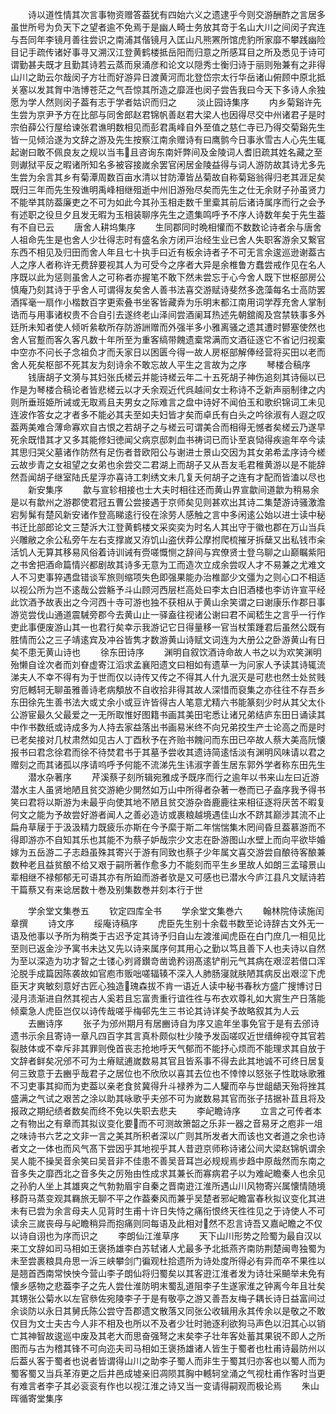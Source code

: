 <!-- { "loadSidebar": true } -->
　　诗以道性情其次言事物资赠答葢犹有四始六义之遗逮乎今则交游酬酢之言居多虽世所号为负天下之望者逾不免焉于是幽人畸士务放其竒于名山大川之间闵子宾连与吾同年李镜月善往尝识之南浦其偕镜月入匡山凡熊罴所馆虎豹所家靡不攀践幽险目记手疏传诸好事寻又溯汉江登黄鹤楼抵岳阳而归意之所感耳目之所及悉见于诗可谓勤甚夫既才且勤其诗若云蒸而泉涌彦和论文以隠秀士衡归诗于丽则殆兼有之非得山川之助云尔哉闵子方壮而好游异日渡黄河而北登岱宗太行华岳诸山俯顾中原北抵关塞以发其胷中浩博苍茫之气吾惊其所造之靡涯也闵子尝告我曰今天下多诗人余独愿为学人然则闵子葢有志于学者姑识而归之
　　淡止园诗集序
　　内乡菊谿许先生尝为京尹予方在比部与同舍郎赵君锦帆善赵君大梁人也因得尽交中州诸君子是时宗伯薛公行屋给谏张君谯明数相见而彭君禹峰自外至值之慈仁寺已乃得交菊谿先生皆一见倾洽遂为文辞之游及先生按察江南余赠诗有曰鹰鹯今日事氷雪古人心先生辄起谢曰敢不佩良友之规以当韦且咨询东南奸弊间及金陵词人耆旧疏其姓名藏之至则谳狱平反之暇诸所知名多被容接嵗余罢官闲居金陵益得与词人游防故其诗尤多先生尝为余言其乡有菊潭周数百亩水清以甘防潭皆丛菊故自称菊谿翁得归老其涯足矣既归三年而先生殁谯明禹峰相继殂逝中州旧游殆尽矣而先生之仕无余财子孙虽贤力不能举其防葢廉吏之不可为如此今其孙玉相走数千里槖其前后诸诗属序而行之会予有述职之役旦夕且发无暇为玉相装聊序先生之遗集鸣呼予不序人诗数年矣于先生葢有不自已云
　　唐舍人耕坞集序
　　生同郡同时晩相懽而不数数论诗者余与唐舍人祖命先生是也舍人少壮得志时有盛名余方闭戸治经生业已舍人失职客游余又繋官东西不相见及归田而舍人年且七十执手曰近有板余诗者子不可无言余逡巡逊谢葢古人之序人者称许无费辞要视其人为可受今之序者大异是余椎鲁方蠢尝戒作见在名人序既以此为惩则虽舍人之可称者亦握笔不敢下然未尝忘于心今舍人既下世枢部房公慎庵乃刻其诗于乎舍人可谓得友矣舍人善书法喜交游赋诗斐然多逸藻每名士高防罢酒挥毫一扇作小楷数百字更索叠书坐客皆藏弆为乐明末都江南用词学荐充舍人掌制诰而与用事诸权贵不合自引去遂终老山泽间尝酒阑耳热述先朝舘阁及宫禁轶事多外廷所未知者使人倾听絫欷所存防游詶赠而外强半多小雅离骚之遗其遭时鬰塞使然也舍人官蹔而客久客凡数十年所至为重客缟带餽遗槖常满而文酒征逐它不省记归视槖中空亦不问长子念祖负才而夭家日以困匮今得一故人房枢部解俸经营将买田以老而舍人死矣枢部不死其友为刻诗余不敢忘故人平生之言故为之序
　　琴楼合稿序
　　钱唐胡子文漪与其妇张氏槎云并能诗槎云年二十五死胡子神伤追刻其诗俪以已作是为琴楼合稿论者皆悲槎云以才夭余观近代呉越间女士称诗不乏新声丽制律之内则所垂班姫所诫或无取焉且夫男女之际难言之盘中诗好不闻伯玉和歌织锦词工未见连波作答女之才者多不能必其夫至如夫妇皆才矣而卓氏有白头之吟徐淑有人遐之叹葢两美难合薄命寡欢自古恨之若胡子之与槎云可谓美合而相得无憾者矣槎云乃遂早死余既惜其才又多其能修妇徳闻父病京邸刺血书祷词已而讣至哀恸得疾逾年卒今读其思归哭父墓诸作防然有足伤者昔欧阳公与谢进士景山交因为其女弟希孟序诗今槎云故步青之女祖望之女弟也余尝交二君湖上而胡子又从吾友毛君稚黄游以是不能辞然吾闻胡子继室陆氏星浮亦喜诗工刺绣文未几复夭何胡子之连有才配而皆溘以尽也
　　新安集序
　　歙与宣轸相接也士大夫时相往还而黄山界宣歙间道歙为稍易余是以有歙州之游郡使君冠五曹公尝接遇于京师矣见则甚欢出其诗二集楚游诗骚激澹宕髣髴有楚风新安诸作登高睇逺行役在涂劳人感触之言中多闲逺公始以进士读中秘书迁比部郎论文三楚泝大江登黄鹤楼文采奕奕为时名人其出守于徽也郡在万山当兵兴雕敝之余公私旁午左右支撑嵗又洊饥山盗伏莽公摩拊爬梳摧牙拆蘖又出私钱市籴活饥人无算其移易风俗着诗训诫有赍嗟慨恻之辞间与宾僚贤士登乌聊之山巅瞩紫阳之书舍把酒命篇情兴都剧故其诗多无意为工而造次立成余尝叹人才不易兼之尤难文人不习吏事猝遇盘错谈军旅则缩项失色即强果能办治椎鄙少文彊为之则心口不相适以视公所为岂不逺哉公尝觞予斗山顾河西层栏高处曰李太白旧酒楼也李访许宣平经此饮酒予故表出之今河西十寺可游也独不获相从于黄山余笑谓之曰谢康乐作郡日事游览尝伐山通道震駴旁郡今去黄山止一驿盍往视诸公谢曰君不闻嵇生之言乎一行作吏此事便废游山其一也君行矣幸示我游记它日得量移一官当杖策踵君后虽然公既有胜情而公之三子靖逺宾及冲谷皆隽才数游黄山诗赋文词连为大册公之卧游黄山有日矣不患无黄山诗也
　　徐东田诗序
　　渊明自叙饮酒诗命故人书之以为欢笑渊明殆懒自诠次者而刘眘虚寄江滔求孟襄阳遗文曰相如有遗草一为问家人予读其诗辄流涕夫人不幸不得有为于世而仅以诗传又传之不得其人什九泯灭是可悲也然士处贫贱穷厄轗轲无聊虽雅善诗老病頺放不自收拾非得其故人深惜而裒集之亦往往不存吾乡东田徐先生善书法大或丈余小或豆许皆得古人笔意尤精六书能篆刻少时从其父太仆公游宦最久父最爱之一无所取惟好图籍书画其美田宅悉让诸兄弟结庐东田日诵读其中作书数纸或诗成多为人持去家益落出书画易米终不向兄弟挍生产士论高之而是时已老矣接对几杖肃然如见古人丁酉秋予在齐贻书餽问而东田已卒故人蔡大美高阮懐报书曰君念徐君而徐不待焚君书于其墓予尝收其遗诗简逺恬淡有渊明风味请以君之赠刻之而其诸孤以序请呜呼予何能不流涕先生讳淑字善生居东郭外学者称东田先生
　　潜水杂著序
　　芹溪蔡子刻所辑宛雅成予既序而行之逾年以书来山左曰近游潜水主人虽贤地陋且贫交游絶少閴然如万山中所得者杂著一巻而已子盍序我予得书笑曰君将以斯游为未最乎向使其地不陋且贫交游杂沓鹿鹿往来相征逐将厌苦不暇复何文之能为予故尝好游者闻人之善必造访或裹粮越境遇佳山水不跻其巅涉其流不止扁舟草屦于于汲汲精力既疲乐亦斯在今予縻于斯二年惴惴集木罔间昏旦葢慕游而不得即游亦不自知其乐也其能不为蔡子妒哉宗少文志在卧游图山水壁上而向平欲毕婚嫁为五岳游二子志趋虽殊其寄兴于游有同致也蔡子少年属文喜交游尝自酿待客酿兼数种老且益贫酿不给又艰于嗣所著作愈多力不能刻而平生乡里故人如朗三孟璿景山辈相继不禄郁郁无可语其亦有所廹而游者欤是又可感也已潜水今庐江县凡文赋诗若干篇蔡又有来谂居数十巻及别集数巻并刻本行于世





　　学余堂文集巻五
　　钦定四库全书
　　学余堂文集巻六
　　翰林院侍读施闰章撰
　　诗文序
　　绥庵诗稿序
　　虎臣先生别十余载书数至论诗辞古文外无一语及他事以予所为稍类于古迟予定其诗予归自山左渡淮闻虎臣在白门庶几一相见比至则已返金沙予寓书未达又先以诗来属序何其用心之勤以笃且善下人也夫诗以自然为至以深造为功才智之士镂心刿肾鑚竒凿诡矜诩髙逺铲削元气其病在艰涩若借口浑沦脱手成篇因陈袭故如官庖市贩咄嗟辐辏不深入人肺肠寖就肤陋其病反出艰涩下虎臣天才爽敏刻意好古匠心独造瑰森拔不肯一语近人读中秘书春秋方盛广搜博讨日浸月渍渐进自然其视古人奚若且忘富贵重行谊徃徃与布衣欢尊礼如大賔生产日落能倾槖急人虎臣岂仅以诗传哉嗟乎梅邨先生三书论其诗详矣予故略叙其为人云
　　去豳诗序
　　张子为邠州期月有居豳诗自为序又逾年坐事免官于是有去邠诗遗书示余且寄诗一章凡四百字其言真朴颇似杜少陵予发函嗟叹近世缙绅视夺其官若裂肢体或不幸斥非其罪则俛首丧志抢地呼天气郁而不能抒心烦而不能理求其自放于文辞者鲜矣况邠不可为土瘠赋逋嵗数易其官且皆系事不得去此其地诚不可终日居复何三致意于去豳乎哉君子之居位也不欣欣以喜其去位也不悻悻以怒张子性耽咏歌雅不习吏事其抑而为吏葢以亲老食贫冀得升斗禄养为二人驩而卒与世龃龉天殆将挫其盛满之气试之艰苦之涂以助其咏歌乎夫邠不可为嵗数易其官而张子拮据补苴且将及报政之期纪绩者数矣而终不免以失职去悲夫
　　李屺瞻诗序
　　立言之可传者本之有物出之有章而其拟议变化要而不可测故箫韶之乐非一器之音易牙之庖非一俎之味诗书六艺之文非一言之美其所积者深以广则其所发者大而该也文者道之余也诗者文之一体也而风气髙下尝因乎其地视乎其人昔逰京师称诗诸公间大梁赵锦帆谓余吴人能不操吴音余笑曰吴音非不佳患不善吴音耳岂必规规焉步趋中原哉然而东南之音多失之靡西北之音多失之厉殆由性成求其兼长而寡病君子以为难屺瞻秦人也余见之孙豹人坐上其雄爽之气勃勃眉宇自秦之晋南逰江淮所遇山川风物寄兴属懐情随境移蔚马蒸变观其羇旅无聊不平之作葢秦风而兼乎吴楚者邪屺瞻富春秋拟议变化其进未有已尝为余言母夫人见背时生甫十许日失恃之痛衔恨终天徃徃见之于诗使人不可读余三嵗丧母与屺瞻稍异而抱痛则同每语及此相对然不忍言诗吾又嘉屺瞻之不仅以诗自诩也为序而识之
　　李朗仙江淮草序
　　天下山川形势之险蜀为最自汉以来工文辞如司马相如王褒扬雄李白苏轼诸人尤最多予北抵燕齐南防荆楚闽粤独蜀为未至尝裹粮具舟思一泝三峡攀剑门徧观杜拾遗所为诗处度所得必有异而卒不果徃以是翘首西南常怏怏今营山李子朗仙将归蜀矣以其客逰江淮者发为诗壮采飇举未免有懐乡感物之悲葢李子之先人尝仕淮防明末蜀乱道阻李子生遂家淮之钟离今年且壮矣其甥张公菊水以左官叅佐宛陵李子于是有敬亭之游又善吾友梅子耦长诗日益富间过余谈防以永日其舅氏陈公尝守吾郡遗文散落又同张公收辑用永其传余以是敬之不敢仅目为文士夫古今人非不相及也所以不及者少壮时驰逐利欲狗马声色以汨其心以销亡其神智故逡巡中废及其老大而思奋强弩之末矣李子壮年客处蓄其果锐不即人之所图而与古为稽其锋不可向迩夫司马相如王褒扬雄诸人皆生于蜀者也杜甫诗最防州以后葢乆客于蜀者也说者皆谓得山川之助李子蜀人而非生于蜀其归亦客也以蜀人而为蜀客蜀又当兵革洊更之后井邑成墟亲旧凋陨其胸中轗轲坌涌之气视杜甫作客时当更有难言者李子其必衮衮有作也以视江淮之诗又当一变请得嗣观而极论焉
　　朱山晖循寄堂集序
